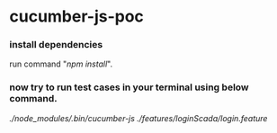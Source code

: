 # cucumber-js-poc
### install dependencies 
run command "*npm install*".

### now try to run test cases in your terminal using below command.
*./node_modules/.bin/cucumber-js ./features/loginScada/login.feature*

